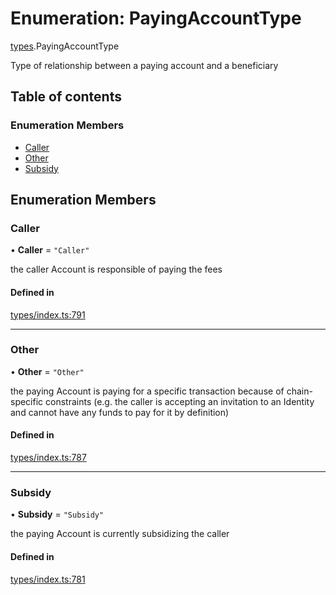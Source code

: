 # Enumeration: PayingAccountType

[types](../wiki/types).PayingAccountType

Type of relationship between a paying account and a beneficiary

## Table of contents

### Enumeration Members

- [Caller](../wiki/types.PayingAccountType#caller)
- [Other](../wiki/types.PayingAccountType#other)
- [Subsidy](../wiki/types.PayingAccountType#subsidy)

## Enumeration Members

### Caller

• **Caller** = ``"Caller"``

the caller Account is responsible of paying the fees

#### Defined in

[types/index.ts:791](https://github.com/PolymeshAssociation/polymesh-sdk/blob/2d3ac2ae/src/types/index.ts#L791)

___

### Other

• **Other** = ``"Other"``

the paying Account is paying for a specific transaction because of
  chain-specific constraints (e.g. the caller is accepting an invitation to an Identity
  and cannot have any funds to pay for it by definition)

#### Defined in

[types/index.ts:787](https://github.com/PolymeshAssociation/polymesh-sdk/blob/2d3ac2ae/src/types/index.ts#L787)

___

### Subsidy

• **Subsidy** = ``"Subsidy"``

the paying Account is currently subsidizing the caller

#### Defined in

[types/index.ts:781](https://github.com/PolymeshAssociation/polymesh-sdk/blob/2d3ac2ae/src/types/index.ts#L781)
